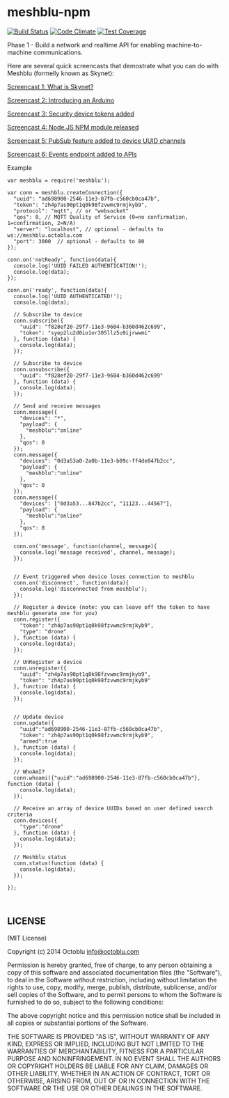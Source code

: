 # meshblu-npm

[![Build Status](https://travis-ci.org/octoblu/meshblu-npm.svg?branch=master)](https://travis-ci.org/octoblu/meshblu-npm)
[![Code Climate](https://codeclimate.com/github/octoblu/meshblu-npm/badges/gpa.svg)](https://codeclimate.com/github/octoblu/meshblu-npm)
[![Test Coverage](https://codeclimate.com/github/octoblu/meshblu-npm/badges/coverage.svg)](https://codeclimate.com/github/octoblu/meshblu-npm)

Phase 1 - Build a network and realtime API for enabling machine-to-machine communications.

Here are several quick screencasts that demostrate what you can do with Meshblu (formelly known as Skynet):

[Screencast 1: What is Skynet?](http://www.youtube.com/watch?v=cPs1JNFyXjk)

[Screencast 2: Introducing an Arduino](http://www.youtube.com/watch?v=SzaTPiaDDQI)

[Screencast 3: Security device tokens added](http://www.youtube.com/watch?v=TB6RyzT10EA)

[Screencast 4: Node.JS NPM module released](http://www.youtube.com/watch?v=0WjNG6AOcXM)

[Screencast 5: PubSub feature added to device UUID channels](https://www.youtube.com/watch?v=SL_c1MSgMaw)

[Screencast 6: Events endpoint added to APIs](https://www.youtube.com/watch?v=GJqSabO1EUA)


Example

```
var meshblu = require('meshblu');

var conn = meshblu.createConnection({
  "uuid": "ad698900-2546-11e3-87fb-c560cb0ca47b",
  "token": "zh4p7as90pt1q0k98fzvwmc9rmjkyb9",
  "protocol": "mqtt", // or "websocket"
  "qos": 0, // MQTT Quality of Service (0=no confirmation, 1=confirmation, 2=N/A)
  "server": "localhost", // optional - defaults to ws://meshblu.octoblu.com
  "port": 3000  // optional - defaults to 80
});

conn.on('notReady', function(data){
  console.log('UUID FAILED AUTHENTICATION!');
  console.log(data);
});

conn.on('ready', function(data){
  console.log('UUID AUTHENTICATED!');
  console.log(data);

  // Subscribe to device
  conn.subscribe({
    "uuid": "f828ef20-29f7-11e3-9604-b360d462c699",
    "token": "syep2lu2d0io1or305llz5u9ijrwwmi"
  }, function (data) {
    console.log(data);
  });

  // Subscribe to device
  conn.unsubscribe({
    "uuid": "f828ef20-29f7-11e3-9604-b360d462c699"
  }, function (data) {
    console.log(data);
  });  

  // Send and receive messages
  conn.message({
    "devices": "*",
    "payload": {
      "meshblu":"online"
    },
    "qos": 0
  });
  conn.message({
    "devices": "0d3a53a0-2a0b-11e3-b09c-ff4de847b2cc",
    "payload": {
      "meshblu":"online"
    },
    "qos": 0
  });
  conn.message({
    "devices": ["0d3a53...847b2cc", "11123...44567"],
    "payload": {
      "meshblu":"online"
    },
    "qos": 0
  });

  conn.on('message', function(channel, message){
    console.log('message received', channel, message);
  });


  // Event triggered when device loses connection to meshblu
  conn.on('disconnect', function(data){
    console.log('disconnected from meshblu');
  });

  // Register a device (note: you can leave off the token to have meshblu generate one for you)
  conn.register({
    "token": "zh4p7as90pt1q0k98fzvwmc9rmjkyb9",
    "type": "drone"
  }, function (data) {
    console.log(data);
  });

  // UnRegister a device
  conn.unregister({
    "uuid": "zh4p7as90pt1q0k98fzvwmc9rmjkyb9",
    "token": "zh4p7as90pt1q0k98fzvwmc9rmjkyb9"
  }, function (data) {
    console.log(data);
  });


  // Update device
  conn.update({
    "uuid":"ad698900-2546-11e3-87fb-c560cb0ca47b",
    "token": "zh4p7as90pt1q0k98fzvwmc9rmjkyb9",
    "armed":true
  }, function (data) {
    console.log(data);
  });

  // WhoAmI?
  conn.whoami({"uuid":"ad698900-2546-11e3-87fb-c560cb0ca47b"}, function (data) {
    console.log(data);
  });

  // Receive an array of device UUIDs based on user defined search criteria
  conn.devices({
    "type":"drone"
  }, function (data) {
    console.log(data);
  });

  // Meshblu status
  conn.status(function (data) {
    console.log(data);
  });

});



```

LICENSE
-------

(MIT License)

Copyright (c) 2014 Octoblu <info@octoblu.com>

Permission is hereby granted, free of charge, to any person obtaining
a copy of this software and associated documentation files (the
"Software"), to deal in the Software without restriction, including
without limitation the rights to use, copy, modify, merge, publish,
distribute, sublicense, and/or sell copies of the Software, and to
permit persons to whom the Software is furnished to do so, subject to
the following conditions:

The above copyright notice and this permission notice shall be
included in all copies or substantial portions of the Software.

THE SOFTWARE IS PROVIDED "AS IS", WITHOUT WARRANTY OF ANY KIND,
EXPRESS OR IMPLIED, INCLUDING BUT NOT LIMITED TO THE WARRANTIES OF
MERCHANTABILITY, FITNESS FOR A PARTICULAR PURPOSE AND
NONINFRINGEMENT. IN NO EVENT SHALL THE AUTHORS OR COPYRIGHT HOLDERS BE
LIABLE FOR ANY CLAIM, DAMAGES OR OTHER LIABILITY, WHETHER IN AN ACTION
OF CONTRACT, TORT OR OTHERWISE, ARISING FROM, OUT OF OR IN CONNECTION
WITH THE SOFTWARE OR THE USE OR OTHER DEALINGS IN THE SOFTWARE.
